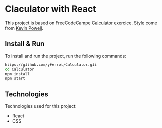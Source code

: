 # Claculator with React 

This project is based on FreeCodeCampe [Calculator](https://www.freecodecamp.org/learn/front-end-libraries/front-end-libraries-projects/build-a-javascript-calculator) exercice.
Style come from [Kevin Powell](https://www.youtube.com/watch?v=EuwzyB_FQNs&ab_channel=KevinPowell). 
## Install & Run

To install and run the project, run the following commands:   

```sh
https://github.com/yPerrot/Calculator.git
cd Calculator
npm install
npm start
```

## Technologies

Technologies used for this project:

 - React
 - CSS